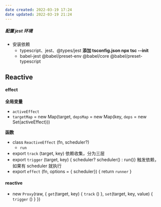 ```yaml
---
date created: 2022-03-19 17:24
date updated: 2022-03-19 21:24
---
```


##### 配置 jest 环境

- 安装依赖
	- typescript、jest、@types/jest    **添加 tsconfig.json  npx tsc --init**
	- babel-jest @babel/preset-env @babel/core @babel/preset-typescript

## Reactive

#### effect

**全局变量**

- `activeEffect`
- `targetMap` = new Map(target, `depsMap` = new Map(key, `deps` = new Set(activeEffect)))

**函数**

- class `ReactiveEffect` (fn, scheduler?)
	- `run`
- export `track` (target, key) 依赖收集，分为三层
- export `trigger` (target, key) { scheduler? scheduler() : run()} 触发依赖，如果有 scheduler 就执行
- export `effect` (fn, options = { scheduler}) { return `runner` }

#### reactive

- new `Proxy`(raw,  { `get`(target,  key) { `track` () }, `set`(target, key, value) { `trigger` () } })
